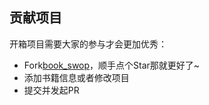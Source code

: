 ## 贡献项目

开箱项目需要大家的参与才会更加优秀：

- Fork[book_swop](https://github.com/howie6879/book_swop)，顺手点个Star那就更好了~
- 添加书籍信息或者修改项目
- 提交并发起PR